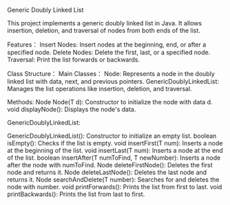 Generic Doubly Linked List

This project implements a generic doubly linked list in Java. It allows insertion, deletion, and traversal of nodes from both ends of the list.

Features：
Insert Nodes: Insert nodes at the beginning, end, or after a specified node.
Delete Nodes: Delete the first, last, or a specified node.
Traversal: Print the list forwards or backwards.

Class Structure：
Main Classes：
Node<T>: Represents a node in the doubly linked list with data, next, and previous pointers.
GenericDoublyLinkedList<T>: Manages the list operations like insertion, deletion, and traversal.

Methods:
Node<T>
Node(T d): Constructor to initialize the node with data d.
void displayNode(): Displays the node's data.

GenericDoublyLinkedList<T>:

GenericDoublyLinkedList(): Constructor to initialize an empty list.
boolean isEmpty(): Checks if the list is empty.
void insertFirst(T num): Inserts a node at the beginning of the list.
void insertLast(T num): Inserts a node at the end of the list.
boolean insertAfter(T numToFind, T newNumber): Inserts a node after the node with numToFind.
Node<T> deleteFirstNode(): Deletes the first node and returns it.
Node<T> deleteLastNode(): Deletes the last node and returns it.
Node<T> searchAndDelete(T number): Searches for and deletes the node with number.
void printForwards(): Prints the list from first to last.
void printBackwards(): Prints the list from last to first.

